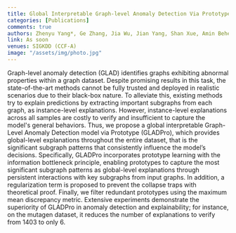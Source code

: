 ```yaml
---
title: Global Interpretable Graph-level Anomaly Detection Via Prototype
categories: [Publications]
comments: true
authors: Zhenyu Yang*, Ge Zhang, Jia Wu, Jian Yang, Shan Xue, Amin Beheshti, Hao Peng, Quan Z. Sheng
link: As soon
venues: SIGKDD (CCF-A)
image: "/assets/img/photo.jpg"
---
```

Graph-level anomaly detection (GLAD) identifies graphs exhibiting abnormal properties within a graph dataset. Despite promising results in this task, the state-of-the-art methods cannot be fully trusted and deployed in realistic scenarios due to their black-box nature. To alleviate this, existing methods try to explain predictions by extracting important subgraphs from each graph, as instance-level explanations. However, instance-level explanations across all samples are costly to verify and insufficient to capture the model's general behaviors. Thus, we propose a global interpretable Graph-Level Anomaly Detection model via Prototype (GLADPro), which provides global-level explanations throughout the entire dataset, that is the significant subgraph patterns that consistently influence the model’s decisions. Specifically, GLADPro incorporates prototype learning with the information bottleneck principle, enabling prototypes to capture the most significant subgraph patterns as global-level explanations through persistent interactions with key subgraphs from input graphs. In addition, a regularization term is proposed to prevent the collapse traps with theoretical proof. Finally, we filter redundant prototypes using the maximum mean discrepancy metric. Extensive experiments demonstrate the superiority of GLADPro in anomaly detection and explainability; for instance, on the mutagen dataset, it reduces the number of explanations to verify from 1403 to only 6.